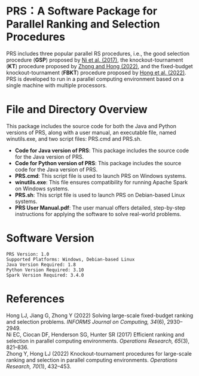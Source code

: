 # PRS：A Software Package for Parallel Ranking and Selection Procedures

PRS includes three popular parallel RS procedures, i.e., the good selection procedure (**GSP**) proposed by [ Ni et al. (2017)](https://doi.org/10.1287/opre.2016.1577), the knockout-tournament (**KT**) procedure proposed by [ Zhong and Hong (2022)](https://doi.org/10.1287/opre.2020.2065), and the fixed-budget knockout-tournament (**FBKT**) procedure proposed by [ Hong et al. (2022)](https://doi.org/10.1287/ijoc.2022.1221). PRS is developed to run in a parallel computing environment based on a single machine with multiple processors.


# File and Directory Overview

This package includes the source code for both the Java and Python versions of PRS, along with a user manual, an executable file, named winutils.exe, and two script files: PRS.cmd and PRS.sh.
- **Code for Java version of PRS**: This package includes the source code for the Java version of PRS.
- **Code for Python version of PRS**: This package includes the source code for the Java version of PRS.
- **PRS.cmd**: This script file is used to launch PRS on Windows systems.
- **winutils.exe**: This file ensures compatibility for running Apache Spark on Windows systems.
- **PRS.sh**: This script file is used to launch PRS on Debian-based Linux systems.
- **PRS User Manual.pdf**: The user manual offers detailed, step-by-step instructions for applying the software to solve real-world problems.

# Software Version

```plaintext
PRS Version: 1.0
Supported Platforms: Windows, Debian-based Linux
Java Version Required: 1.8
Python Version Required: 3.10
Spark Version Required: 3.4.0
```

# References
Hong LJ, Jiang G, Zhong Y (2022) Solving large-scale fixed-budget ranking and selection problems. *INFORMS Journal on Computing, 34*(6), 2930–2949.  
Ni EC, Ciocan DF, Henderson SG, Hunter SR (2017) Efficient ranking and selection in parallel computing environments. *Operations Research, 65*(3), 821–836.  
Zhong Y, Hong LJ (2022) Knockout-tournament procedures for large-scale ranking and selection in parallel computing environments. *Operations Research, 70*(1), 432–453.  


